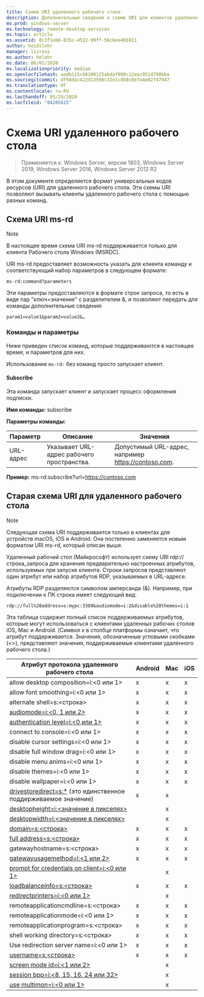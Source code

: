 ```yaml
---
title: Схема URI удаленного рабочего стола
description: Дополнительные сведения о схеме URI для клиентов удаленного рабочего стола
ms.prod: windows-server
ms.technology: remote-desktop-services
ms.topic: article
ms.assetid: 0c3f1eb6-835c-4522-99ff-56c6ee4bb911
author: heidilohr
manager: lizross
ms.author: helohr
ms.date: 06/01/2020
ms.localizationpriority: medium
ms.openlocfilehash: aadb115c68108125abdaf980c12eac951d798bba
ms.sourcegitcommit: df94dac422d13566c32e1cdb8c6e7a4e82747947
ms.translationtype: HT
ms.contentlocale: ru-RU
ms.lasthandoff: 05/29/2020
ms.locfileid: "84205615"
---
```

# <a name="remote-desktop-uri-scheme"></a>Схема URI удаленного рабочего стола

> Применяется к: Windows Server, версия 1803, Windows Server 2019, Windows Server 2016, Windows Server 2012 R2

В этом документе определяется формат универсальных кодов ресурсов (URI) для удаленного рабочего стола. Эти схемы URI позволяют вызывать клиенты удаленного рабочего стола с помощью разных команд.

## <a name="ms-rd-uri-scheme"></a>Схема URI ms-rd

>[!NOTE]
> В настоящее время схема URI ms-rd поддерживается только для клиента Рабочего стола Windows (MSRDC).

URI ms-rd предоставляет возможность указать для клиента команду и соответствующий набор параметров в следующем формате:

```
ms-rd:command?parameters
```

Эти параметры предоставляются в формате строк запроса, то есть в виде пар "ключ=значение" с разделителем &, и позволяют передать для команды дополнительные сведения:

```
param1=value1&param2=value2&…
```

### <a name="commands-and-parameters"></a>Команды и параметры

Ниже приведен список команд, которые поддерживаются в настоящее время, и параметров для них.

Использование `ms-rd:` без команд просто запускает клиент.

#### <a name="subscribe"></a>Subscribe

Эта команда запускает клиент и запускает процесс оформления подписки.

**Имя команды:** subscribe

**Параметры команды:**

| Параметр | Описание                  | Значения |
|-----------|------------------------------|--------|
| URL-адрес       | Указывает URL-адрес рабочего пространства. | Допустимый URL-адрес, например <https://contoso.com>. |

**Пример:** ms-rd:subscribe?url=https://contoso.com

## <a name="legacy-rdp-uri-scheme"></a>Старая схема URI для удаленного рабочего стола

>[!NOTE]
> Следующая схема URI поддерживается только в клиентах для устройств macOS, iOS и Android. Она постепенно заменяется новым форматом URI ms-rd, который описан выше.

Удаленный рабочий стол (Майкрософт) использует схему URI rdp://строка_запроса для хранения предварительно настроенных атрибутов, используемых при запуске клиента. Строки запросов представляют один атрибут или набор атрибутов RDP, указываемых в URL-адресе.

Атрибуты RDP разделяются символом амперсанда (&). Например, при подключении к ПК строка имеет следующий вид:

```
rdp://full%20address=s:mypc:3389&audiomode=i:2&disable%20themes=i:1
```

Эта таблица содержит полный список поддерживаемых атрибутов, которые могут использоваться с клиентами удаленных рабочих столов iOS, Mac и Android. (Символ x в столбце платформы означает, что атрибут поддерживается. Значения, обозначенные угловыми скобками (<>), представляют значения, поддерживаемые клиентами удаленного рабочего стола.)

| Атрибут протокола удаленного рабочего стола                                           | Android | Mac | iOS |
|---------------------------------------------------------|---------|-----|-----|
| allow desktop composition=i:&lt;0 или 1&gt;              | x       | x   | x   |
| allow font smoothing=i:<0 или 1&gt;                      | x       | x   | x   |
| alternate shell=s:&lt;строка&gt;                        | x       | x   | x   |
| [audiomode=i:&lt;0, 1 или 2&gt;](https://docs.microsoft.com/previous-versions/windows/it-pro/windows-server-2008-R2-and-2008/ff393707(v=ws.10)) | x       | x   | x   |
| [authentication level=i:&lt;0 или 1&gt;](https://docs.microsoft.com/previous-versions/windows/it-pro/windows-server-2008-R2-and-2008/ff393709(v=ws.10)) | x       | x   | x   |
| connect to console=i:&lt;0 или 1&gt;                     | x       | x   | x   |
| disable cursor settings=i:&lt;0 или 1&gt;                | x       | x   | x   |
| disable full window drag=i:&lt;0 или 1&gt;               | x       | x   | x   |
| disable menu anims=i:&lt;0 или 1&gt;                     | x       | x   | x   |
| disable themes=i:&lt;0 или 1&gt;                         | x       | x   | x   |
| disable wallpaper=i:&lt;0 или 1&gt;                      | x       | x   | x   |
| [drivestoredirect=s:*](https://docs.microsoft.com/previous-versions/windows/it-pro/windows-server-2008-R2-and-2008/ff393728(v=ws.10)) (это единственное поддерживаемое значение) | x       | x   |     |
| [desktopheight=i:&lt;значение в пикселях&gt;](https://docs.microsoft.com/previous-versions/windows/it-pro/windows-server-2008-R2-and-2008/ff393702(v=ws.10)) |         | x   |     |
| [desktopwidth=i:&lt;значение в пикселях&gt;](https://docs.microsoft.com/previous-versions/windows/it-pro/windows-server-2008-R2-and-2008/ff393697(v=ws.10))  |         | x   |     |
| [domain=s:&lt;строка&gt;](https://docs.microsoft.com/previous-versions/windows/it-pro/windows-server-2008-R2-and-2008/ff393673(v=ws.10))                 | x | x | x |
| [full address=s:&lt;строка&gt;](https://docs.microsoft.com/previous-versions/windows/it-pro/windows-server-2008-R2-and-2008/ff393661(v=ws.10))           | x | x | x |
| gatewayhostname=s:&lt;строка&gt;                  | x | x | x |
| [gatewayusagemethod=i:&lt;1 или 2&gt;](https://docs.microsoft.com/windows/win32/termserv/imsrdpclienttransportsettings-gatewayusagemethod)                | x | x | x |
| [prompt for credentials on client=i:&lt;0 или 1&gt;](https://docs.microsoft.com/previous-versions/windows/it-pro/windows-server-2008-R2-and-2008/ff393660(v=ws.10)) |   | x |   |
| [loadbalanceinfo=s:&lt;строка&gt;](https://docs.microsoft.com/previous-versions/windows/it-pro/windows-server-2008-R2-and-2008/ff393684(v=ws.10))                  | x | x | x |
| [redirectprinters=i:&lt;0 или 1&gt;](https://docs.microsoft.com/previous-versions/windows/it-pro/windows-server-2008-R2-and-2008/ff393671(v=ws.10))                 |   | x |   |
| remoteapplicationcmdline=s:&lt;строка&gt;         | x | x | x |
| remoteapplicationmode=i:&lt;0 или 1&gt;            | x | x | x |
| remoteapplicationprogram=s:&lt;строка&gt;         | x | x | x |
| shell working directory=s:&lt;строка&gt;          | x | x | x |
| Use redirection server name=i:&lt;0 или 1&gt;      | x | x | x |
| [username=s:&lt;строка&gt;](https://docs.microsoft.com/previous-versions/windows/it-pro/windows-server-2008-R2-and-2008/ff393678(v=ws.10))                  | x | x | x |
| [screen mode id=i:&lt;1 или 2&gt;](https://docs.microsoft.com/previous-versions/windows/it-pro/windows-server-2008-R2-and-2008/ff393692(v=ws.10))            |   | x |   |
| [session bpp=i:&lt;8, 15, 16, 24 или 32&gt;](https://docs.microsoft.com/previous-versions/windows/it-pro/windows-server-2008-R2-and-2008/ff393680(v=ws.10)) |   | x |   |
| [use multimon=i:&lt;0 или 1&gt;](https://docs.microsoft.com/previous-versions/windows/it-pro/windows-server-2008-R2-and-2008/ff393695(v=ws.10))              |   | x |   |
